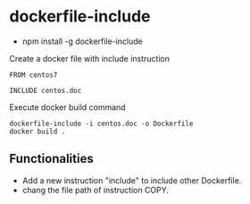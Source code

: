 # dockerfile-include

* npm install -g dockerfile-include


Create a docker file with include instruction

```
FROM centos7

INCLUDE centos.doc
```


Execute docker build command
```
dockerfile-include -i centos.doc -o Dockerfile
docker build .
```



## Functionalities

* Add a new instruction "include" to include other Dockerfile.
* chang the file path of instruction COPY.


